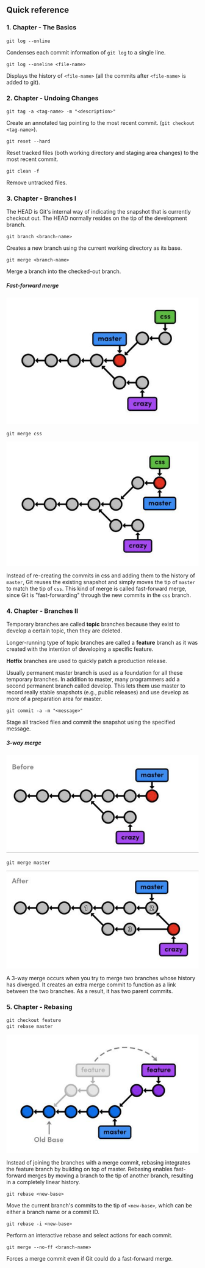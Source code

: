 ## Quick reference


### 1. Chapter - The Basics

```
git log --online
```

Condenses each commit information of `git log` to a single line.

```
git log --oneline <file-name>
```

Displays the history of `<file-name>` (all the commits after `<file-name>` is added to git).

### 2. Chapter - Undoing Changes

```
git tag -a <tag-name> -m "<description>"
```

Create an annotated tag pointing to the most recent commit. (`git checkout <tag-name>`).

```
git reset --hard
```

Reset tracked files (both working directory and staging area changes) to the most recent commit.

```
git clean -f
```

Remove untracked files.

### 3. Chapter - Branches I

The HEAD is Git's internal way of indicating the snapshot that is currently checkout out. The HEAD normally resides on 
the tip of the development branch.

```
git branch <branch-name>
```

Creates a new branch using the current working directory as its base.

```
git merge <branch-name>
```

Merge a branch into the checked-out branch.

##### Fast-forward merge

![before-merge](images/branches-i-before-merge.png)

```
git merge css
```

![after-merge](images/branches-i-after-merge.png)

Instead of re-creating the commits in css and adding them to the history of `master`, Git reuses the existing snapshot 
and simply moves the tip of `master` to match the tip of `css`. This kind of merge is called fast-forward merge, since 
Git is "fast-forwarding" through the new commits in the `css` branch.

### 4. Chapter - Branches II

Temporary branches are called **topic** branches because they exist to develop a certain topic, then they are deleted.

Longer-running type of topic branches are called a **feature** branch as it was created with the intention of 
developing a specific feature.

**Hotfix** branches are used to quickly patch a production release.

Usually permanent master branch is used as a foundation for all these temporary branches. In addition to master, many 
programmers add a second permanent branch called develop. This lets them use master to record really stable snapshots 
(e.g., public releases) and use develop as more of a preparation area for master.

```
git commit -a -m "<message>"
```

Stage all tracked files and commit the snapshot using the specified message.

##### 3-way merge

![before-merge](images/branches-ii-before-merge.png)

```
git merge master
```

![before-merge](images/branches-ii-after-merge.png)

A 3-way merge occurs when you try to merge two branches whose history has diverged. It creates an extra merge commit 
to function as a link between the two branches. As a result, it has two parent commits.

### 5. Chapter - Rebasing

```
git checkout feature
git rebase master
```

![rebase](images/rebasing-feature-master.png)

Instead of joining the branches with a merge commit, rebasing integrates the feature branch by building on top of 
master. Rebasing enables fast-forward merges by moving a branch to the tip of another branch, resulting in a completely 
linear history.

```
git rebase <new-base>
```

Move the current branch's commits to the tip of `<new-base>`, which can be either a branch name or a commit ID.

```
git rebase -i <new-base>
```

Perform an interactive rebase and select actions for each commit.

```
git merge --no-ff <branch-name>
```

Forces a merge commit even if Git could do a fast-forward merge.
